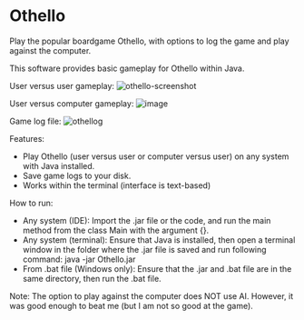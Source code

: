# Othello
Play the popular boardgame Othello, with options to log the game and play against the computer.

This software provides basic gameplay for Othello within Java.

User versus user gameplay:
![othello-screenshot](https://user-images.githubusercontent.com/98523837/166094760-cc245ae7-6654-49b0-b79b-280be0fc8d9d.jpg)

User versus computer gameplay:
![image](https://user-images.githubusercontent.com/98523837/166144907-8defe9bf-bacb-4df2-8a9c-0fdd869f6745.png)

Game log file:
![othellog](https://user-images.githubusercontent.com/98523837/166095183-61c34294-4bbb-47b6-8380-12c15ea17ee2.jpg)

Features:
- Play Othello (user versus user or computer versus user) on any system with Java installed.
- Save game logs to your disk.
- Works within the terminal (interface is text-based)

How to run:
- Any system (IDE): Import the .jar file or the code, and run the main method from the class Main with the argument {}.
- Any system (terminal): Ensure that Java is installed, then open a terminal window in the folder where the .jar file is saved and run 
   following command:  java -jar Othello.jar
- From .bat file (Windows only): Ensure that the .jar and .bat file are in the same directory, then run the .bat file.

Note: The option to play against the computer does NOT use AI. However, it was good enough to beat me (but I am not so good at the game).

